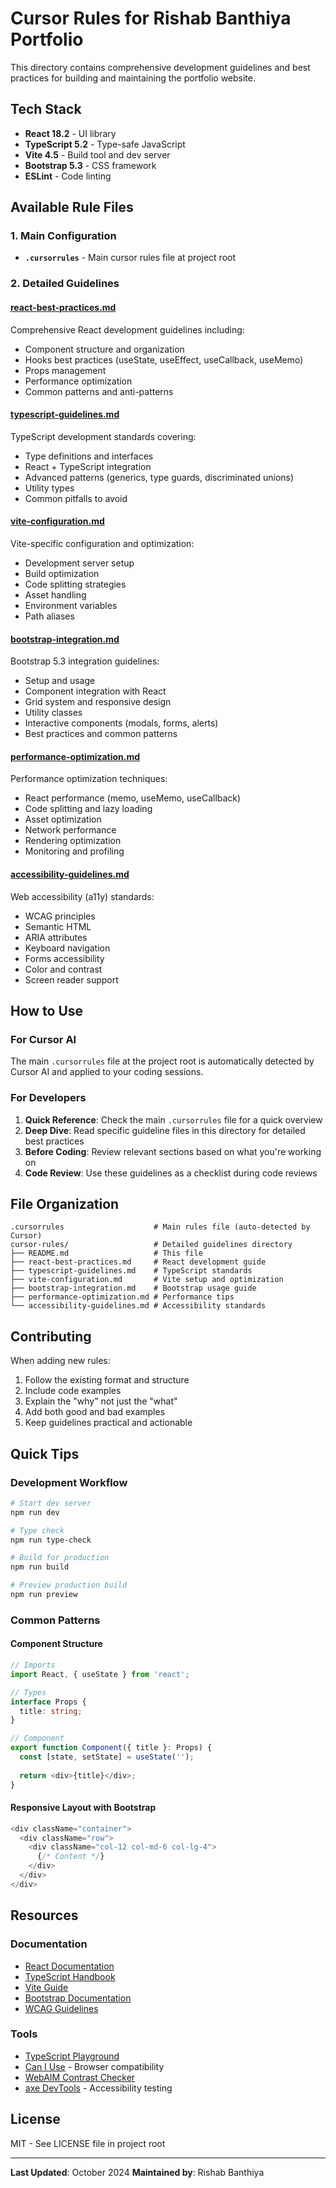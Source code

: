 # Cursor Rules for Rishab Banthiya Portfolio

This directory contains comprehensive development guidelines and best practices for building and maintaining the portfolio website.

## Tech Stack

- **React 18.2** - UI library
- **TypeScript 5.2** - Type-safe JavaScript
- **Vite 4.5** - Build tool and dev server
- **Bootstrap 5.3** - CSS framework
- **ESLint** - Code linting

## Available Rule Files

### 1. Main Configuration
- **`.cursorrules`** - Main cursor rules file at project root

### 2. Detailed Guidelines

#### [react-best-practices.md](./react-best-practices.md)
Comprehensive React development guidelines including:
- Component structure and organization
- Hooks best practices (useState, useEffect, useCallback, useMemo)
- Props management
- Performance optimization
- Common patterns and anti-patterns

#### [typescript-guidelines.md](./typescript-guidelines.md)
TypeScript development standards covering:
- Type definitions and interfaces
- React + TypeScript integration
- Advanced patterns (generics, type guards, discriminated unions)
- Utility types
- Common pitfalls to avoid

#### [vite-configuration.md](./vite-configuration.md)
Vite-specific configuration and optimization:
- Development server setup
- Build optimization
- Code splitting strategies
- Asset handling
- Environment variables
- Path aliases

#### [bootstrap-integration.md](./bootstrap-integration.md)
Bootstrap 5.3 integration guidelines:
- Setup and usage
- Component integration with React
- Grid system and responsive design
- Utility classes
- Interactive components (modals, forms, alerts)
- Best practices and common patterns

#### [performance-optimization.md](./performance-optimization.md)
Performance optimization techniques:
- React performance (memo, useMemo, useCallback)
- Code splitting and lazy loading
- Asset optimization
- Network performance
- Rendering optimization
- Monitoring and profiling

#### [accessibility-guidelines.md](./accessibility-guidelines.md)
Web accessibility (a11y) standards:
- WCAG principles
- Semantic HTML
- ARIA attributes
- Keyboard navigation
- Forms accessibility
- Color and contrast
- Screen reader support

## How to Use

### For Cursor AI

The main `.cursorrules` file at the project root is automatically detected by Cursor AI and applied to your coding sessions.

### For Developers

1. **Quick Reference**: Check the main `.cursorrules` file for a quick overview
2. **Deep Dive**: Read specific guideline files in this directory for detailed best practices
3. **Before Coding**: Review relevant sections based on what you're working on
4. **Code Review**: Use these guidelines as a checklist during code reviews

## File Organization

```
.cursorrules                    # Main rules file (auto-detected by Cursor)
cursor-rules/                   # Detailed guidelines directory
├── README.md                   # This file
├── react-best-practices.md     # React development guide
├── typescript-guidelines.md    # TypeScript standards
├── vite-configuration.md       # Vite setup and optimization
├── bootstrap-integration.md    # Bootstrap usage guide
├── performance-optimization.md # Performance tips
└── accessibility-guidelines.md # Accessibility standards
```

## Contributing

When adding new rules:
1. Follow the existing format and structure
2. Include code examples
3. Explain the "why" not just the "what"
4. Add both good and bad examples
5. Keep guidelines practical and actionable

## Quick Tips

### Development Workflow
```bash
# Start dev server
npm run dev

# Type check
npm run type-check

# Build for production
npm run build

# Preview production build
npm run preview
```

### Common Patterns

#### Component Structure
```typescript
// Imports
import React, { useState } from 'react';

// Types
interface Props {
  title: string;
}

// Component
export function Component({ title }: Props) {
  const [state, setState] = useState('');
  
  return <div>{title}</div>;
}
```

#### Responsive Layout with Bootstrap
```typescript
<div className="container">
  <div className="row">
    <div className="col-12 col-md-6 col-lg-4">
      {/* Content */}
    </div>
  </div>
</div>
```

## Resources

### Documentation
- [React Documentation](https://react.dev)
- [TypeScript Handbook](https://www.typescriptlang.org/docs/)
- [Vite Guide](https://vitejs.dev/guide/)
- [Bootstrap Documentation](https://getbootstrap.com/docs/5.3)
- [WCAG Guidelines](https://www.w3.org/WAI/WCAG21/quickref/)

### Tools
- [TypeScript Playground](https://www.typescriptlang.org/play)
- [Can I Use](https://caniuse.com) - Browser compatibility
- [WebAIM Contrast Checker](https://webaim.org/resources/contrastchecker/)
- [axe DevTools](https://www.deque.com/axe/devtools/) - Accessibility testing

## License

MIT - See LICENSE file in project root

---

**Last Updated**: October 2024
**Maintained by**: Rishab Banthiya

